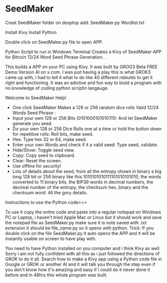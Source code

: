 # SeedMaker
Creat SeedMaker folder on desptop add:
SeedMaker.py 
Wordlist.txt

Install Kivy 
Install Python

Double click on SeedMaker.py file to open APP.


Python Script to run in Windows Terminal Creates a Kivy of SeedMaker APP for Bitcoin 12/24 Word Seed Phrase Generation. .   

This builds a APP on your PC using Kivy. It was built by GROG3 Beta FREE Demo Version AI on x.com. I was just having a play this is what GROK3 came up with, i had to tell it what to do like 40 different rebiulds to get it right and functioning. It was an adictive and fun way to biuld a program with no knowledge of coding python scriptin langauge. 

Welcome to SeedMaker Help!
- One click SeedMaker Makes a 128 or 256 random dice rolls Valid 12/24 Words Seed Phrase :
- Input your own 128 or 256 Bits (0101000101010111): And let SeedMaker generate you seed.
- Do your own 128 or 256 Dice Rolls one at a time or hold the button down for repetitive rolls: Roll bits, make seed.
- Hex: Type hex 32 or 64, make seed. 
- Enter your own Words and check if it a valid seed: Type seed, validate.
- Hide/Show: Toggle seed view.
- Copy: Copy seed to clipboard.
- Clear: Reset the screen.
- Use offline for security!
- Lots of details about the seed, from all the entropy shown in binary a big long 128 bit or 256 binary like this 1010101010111101010101010, the words converted to 11 binary bits, the BIP39 words in decimal numbers, the decimal number of the  entropy, the checksum hex, binary and the checksum word. All the gory details. 

Instructions to use the Python code>>>

To use it copy the entire code and paste into a regular notepad on Windows PC or Laptop, i haven't tried Apple Mac or Linux but it should work and save the notepad file as SeedMaker.py make sure it is note saved with .txt extension it should be file_name.py so it opens with python. Trick:  If you double click on the file SeedMaker.py it auto opens the APP and it will be instantly usable on screen to have play with.  

You need to have Python installed on you computer and i think Kivy as well. Sorry i am not fully confident with all this as i just followed the directions of GROK to do it all. Search how to make a Kivy app using a Python code file in Google or GROK or another AI and it will talk you through the step even if you don't know how it's amazing and easy if i could do it never done it before and in 48hrs this whole program was built.
